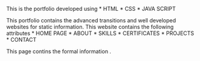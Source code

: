 This is the portfolio developed using 
         * HTML
         * CSS
         * JAVA SCRIPT
        
This portfolio contains the advanced transitions and well developed websites for static information.
This website contains the following attributes 
          * HOME PAGE
          * ABOUT
          * SKILLS
          * CERTIFICATES
          * PROJECTS 
          * CONTACT
        
This page contins the formal information .
          
